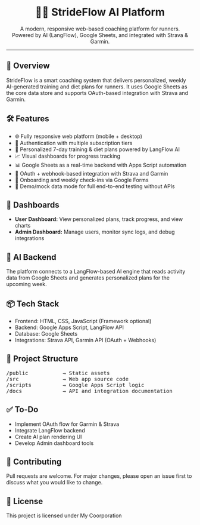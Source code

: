<h1 align="center">🏃‍♂️ StrideFlow AI Platform</h1>
<p align="center">
  A modern, responsive web-based coaching platform for runners.<br>
  Powered by AI (LangFlow), Google Sheets, and integrated with Strava & Garmin.
</p>

<hr>

<h2>🚀 Overview</h2>
<p>
StrideFlow is a smart coaching system that delivers personalized, weekly AI-generated training and diet plans for runners. It uses Google Sheets as the core data store and supports OAuth-based integration with Strava and Garmin.
</p>

<h2>🛠️ Features</h2>
<ul>
  <li>🌐 Fully responsive web platform (mobile + desktop)</li>
  <li>🔐 Authentication with multiple subscription tiers</li>
  <li>📅 Personalized 7-day training & diet plans powered by LangFlow AI</li>
  <li>📈 Visual dashboards for progress tracking</li>
  <li>📊 Google Sheets as a real-time backend with Apps Script automation</li>
  <li>🔗 OAuth + webhook-based integration with Strava and Garmin</li>
  <li>📝 Onboarding and weekly check-ins via Google Forms</li>
  <li>🧪 Demo/mock data mode for full end-to-end testing without APIs</li>
</ul>

<h2>👤 Dashboards</h2>
<ul>
  <li><strong>User Dashboard:</strong> View personalized plans, track progress, and view charts</li>
  <li><strong>Admin Dashboard:</strong> Manage users, monitor sync logs, and debug integrations</li>
</ul>

<h2>🧠 AI Backend</h2>
<p>
The platform connects to a LangFlow-based AI engine that reads activity data from Google Sheets and generates personalized plans for the upcoming week.
</p>

<h2>📦 Tech Stack</h2>
<ul>
  <li>Frontend: HTML, CSS, JavaScript (Framework optional)</li>
  <li>Backend: Google Apps Script, LangFlow API</li>
  <li>Database: Google Sheets</li>
  <li>Integrations: Strava API, Garmin API (OAuth + Webhooks)</li>
</ul>

<h2>📂 Project Structure</h2>
<pre>
/public           → Static assets
/src              → Web app source code
/scripts          → Google Apps Script logic
/docs             → API and integration documentation
</pre>

<h2>✅ To-Do</h2>
<ul>
  <li>Implement OAuth flow for Garmin & Strava</li>
  <li>Integrate LangFlow backend</li>
  <li>Create AI plan rendering UI</li>
  <li>Develop Admin dashboard tools</li>
</ul>

<h2>🤝 Contributing</h2>
<p>
Pull requests are welcome. For major changes, please open an issue first to discuss what you would like to change.
</p>

<h2>📄 License</h2>
<p>
This project is licensed under My Coorporation 
</p>
